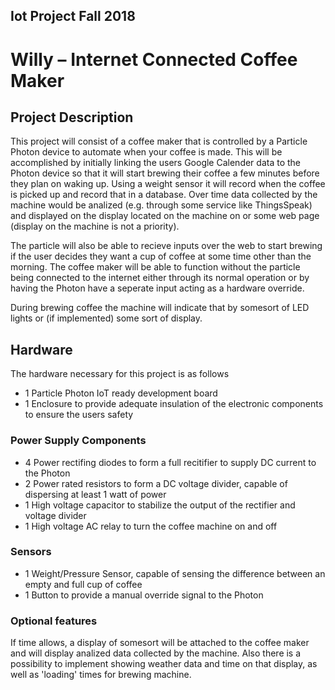 ## Iot Project Fall 2018

# Willy – Internet Connected Coffee Maker

## Project Description

This project will consist of a coffee maker that is controlled by a Particle Photon device to automate when your coffee is made. This will be accomplished by initially linking the users Google Calender data to the Photon device so that it will start brewing their coffee a few minutes before they plan on waking up. Using a weight sensor it will record when the coffee is picked up and record that in a database. Over time data collected by the machine would be analized (e.g. through some service like ThingsSpeak) and displayed on the display located on the machine on or some web page (display on the machine is not a priority).

The particle will also be able to recieve inputs over the web to start brewing if the user decides they want a cup of coffee at some time other than the morning. The coffee maker will be able to function without the particle being connected to the internet either through its normal operation or by having the Photon have a seperate input acting as a hardware override. 

During brewing coffee the machine will indicate that by somesort of LED lights or (if implemented) some sort of display.

## Hardware 
The hardware necessary for this project is as follows

* 1 Particle Photon IoT ready development board
* 1 Enclosure to provide adequate insulation of the electronic components to ensure the users safety

### Power Supply Components
* 4 Power rectifing diodes to form a full recitifier to supply DC current to the Photon
* 2 Power rated resistors to form a DC voltage divider, capable of dispersing at least 1 watt of power
* 1 High voltage capacitor to stabilize the output of the rectifier and voltage divider
* 1 High voltage AC relay to turn the coffee machine on and off

### Sensors
* 1 Weight/Pressure Sensor, capable of sensing the difference between an empty and full cup of coffee
* 1 Button to provide a manual override signal to the Photon


### Optional features
If time allows, a display of somesort will be attached to the coffee maker and will display analized data collected by the machine. Also there is a possibility to implement showing weather data and time on that display, as well as 'loading' times for brewing machine.

